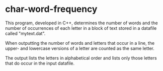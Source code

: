 # char-word-frequency

This program, developed in C++, determines the number of words and the number of occurrences of each letter in a block of text stored in a datafile called "mytext.dat". 

When outputting the number of words and letters that occur in a line, the upper- and lowercase versions of a letter are counted as the same letter. 

The output lists the letters in alphabetical order and lists only those letters that do occur in the input datafile.
